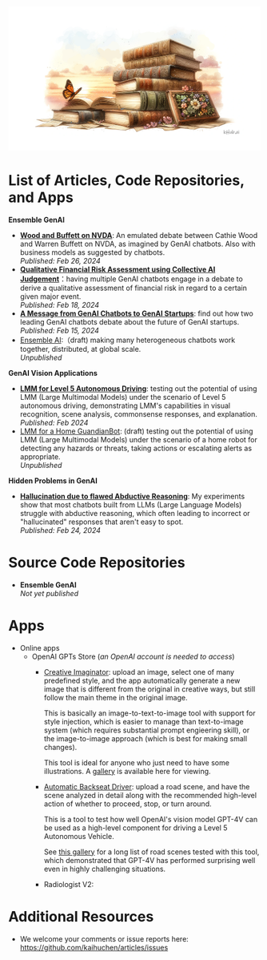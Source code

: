 <banner class="page-header" role="banner">
  <img src="assets/images/books.png" alt="Banner Image">
</banner>

# List of Articles, Code Repositories, and Apps

**Ensemble GenAI**

- [**Wood and Buffett on NVDA**](WoodvsBuffett): An emulated debate between Cathie Wood and Warren Buffett on NVDA, as imagined by GenAI chatbots. Also with business models as suggested by chatbots. \
    *Published: Feb 26, 2024*
- [**Qualitative Financial Risk Assessment using Collective AI Judgement**](Risks)：having multiple GenAI chatbots engage in a debate to derive a qualitative assessment of financial risk in regard to a certain given major event. \
    *Published: Feb 18, 2024*
- [**A Message from GenAI Chatbots to GenAI Startups**](TheDebate): find out how two leading GenAI chatbots debate about the future of GenAI startups. \
    *Published: Feb 15, 2024*
- [Ensemble AI](EnsembleAI):（draft) making many heterogeneous chatbots work together, distributed, at global scale.\
*Unpublished*

**GenAI Vision Applications**

- [**LMM for Level 5 Autonomous Driving**](https://github.com/kaihuchen/AutonomousBackseatDriver/blob/main/README.md): testing out the potential of using LMM (Large Multimodal Models) under the scenario of Level 5 autonomous driving, demonstrating LMM's capabilities in visual recognition, scene analysis, commonsense responses, and explanation. \
    *Published: Feb 2024*
- [LMM for a Home GuandianBot](https://github.com/kaihuchen/GuardianBot/blob/main/README.md): (draft) testing out the potential of using LMM (Large Multimodal Models) under the scenario of a home robot for detecting any hazards or threats, taking actions or escalating alerts as appropriate.\
*Unpublished*

**Hidden Problems in GenAI**

- [**Hallucination due to flawed Abductive Reasoning**](Bugs/#abductiveReasoning): My experiments show that most chatbots built from LLMs (Large Language Models) struggle with abductive reasoning, which often leading to incorrect or "hallucinated" responses that aren't easy to spot. \
    *Published: Feb 24, 2024*

# Source Code Repositories

- **Ensemble GenAI**\
*Not yet published*

# Apps

- Online apps
    - OpenAI GPTs Store (*an OpenAI account is needed to access*)
        - [Creative Imaginator](https://chat.openai.com/g/g-UpQkvuX7j-creative-imaginator): upload an image, select one of many predefined style, and the app automatically generate a new image that is different from the original in creative ways, but still follow the main theme in the original image. 

            This is basically an image-to-text-to-image tool with support for style injection, which is easier to manage than text-to-image system (which requires substantial prompt engieering skill), or the image-to-image approach (which is best for making small changes).

            This tool is ideal for anyone who just need to have some illustrations. A [gallery](https://github.com/FonchinChen/Creative-Imaginator/blob/main/README.md) is available here for viewing.
        - [Automatic Backseat Driver](https://chat.openai.com/g/g-e4IV3KhGm-autonomous-backseat-driver): upload a road scene, and have the scene analyzed in detail along with the recommended high-level action of whether to proceed, stop, or turn around. 
            
            This is a tool to test how well OpenAI's vision model GPT-4V can be used as a high-level component for driving a Level 5 Autonomous Vehicle.

            See [this gallery](https://github.com/kaihuchen/AutonomousBackseatDriver) for a long list of road scenes tested with this tool, which demonstrated that GPT-4V has performed surprising well even in highly challenging situations. 
        - Radiologist V2: 


# Additional Resources

- We welcome your comments or issue reports here: https://github.com/kaihuchen/articles/issues